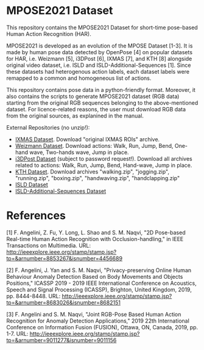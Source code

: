 # MPOSE2021 Dataset

This repository contains the MPOSE2021 Dataset for short-time pose-based Human Action Recognition (HAR). 

MPOSE2021 is developed as an evolution of the MPOSE Dataset [1-3]. It is made by human pose data detected by OpenPose [4] on popular datasets for HAR, i.e. Weizmann [5], i3DPost [6], IXMAS [7], and KTH [8] alongside original video dataset, i.e. ISLD and ISLD-Additional-Sequences [1]. Since these datasets had heterogenous action labels, each dataset labels were remapped to a common and homogeneous list of actions.

This repository contains pose data in a python-friendly format. Moreover, it also contains the scripts to generate MPOSE2021 dataset (RGB data) starting from the original RGB sequences belonging to the above-mentioned dataset. For licence-related reasons, the user must download RGB data from the original sources, as explanined in the manual.

External Repositories (no unzip!):
* [IXMAS Dataset](https://www.epfl.ch/labs/cvlab/data/data-ixmas10). Download "original IXMAS ROIs" archive.
* [Weizmann Dataset](http://www.wisdom.weizmann.ac.il/~vision/SpaceTimeActions.html). Download actions: Walk, Run, Jump, Bend, One-hand wave, Two-hands wave, Jump in place.
* [i3DPost Dataset](http://kahlan.eps.surrey.ac.uk/i3dpost_action/) (subject to password request!). Download all archives related to actions: Walk, Run, Jump, Bend, Hand-wave, Jump in place.
* [KTH Dataset](https://www.csc.kth.se/cvap/actions/). Download archives "walking.zip", "jogging.zip", "running.zip", "boxing.zip", "handwaving.zip", "handclapping.zip"
* [ISLD Dataset]()
* [ISLD-Additional-Sequences Dataset]()

# References
[1] F. Angelini, Z. Fu, Y. Long, L. Shao and S. M. Naqvi, "2D Pose-based Real-time Human Action Recognition with Occlusion-handling," in IEEE Transactions on Multimedia. URL: http://ieeexplore.ieee.org/stamp/stamp.jsp?tp=&arnumber=8853267&isnumber=4456689

[2] F. Angelini, J. Yan and S. M. Naqvi, "Privacy-preserving Online Human Behaviour Anomaly Detection Based on Body Movements and Objects Positions," ICASSP 2019 - 2019 IEEE International Conference on Acoustics, Speech and Signal Processing (ICASSP), Brighton, United Kingdom, 2019, pp. 8444-8448. URL: http://ieeexplore.ieee.org/stamp/stamp.jsp?tp=&arnumber=8683026&isnumber=8682151

[3] F. Angelini and S. M. Naqvi, "Joint RGB-Pose Based Human Action Recognition for Anomaly Detection Applications," 2019 22th International Conference on Information Fusion (FUSION), Ottawa, ON, Canada, 2019, pp. 1-7. URL: http://ieeexplore.ieee.org/stamp/stamp.jsp?tp=&arnumber=9011277&isnumber=9011156
